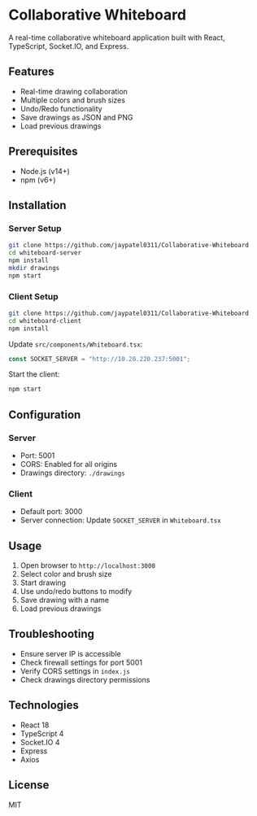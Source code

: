 # Collaborative Whiteboard

A real-time collaborative whiteboard application built with React, TypeScript, Socket.IO, and Express.

## Features

- Real-time drawing collaboration
- Multiple colors and brush sizes
- Undo/Redo functionality
- Save drawings as JSON and PNG
- Load previous drawings

## Prerequisites

- Node.js (v14+)
- npm (v6+)

## Installation

### Server Setup

```bash
git clone https://github.com/jaypatel0311/Collaborative-Whiteboard
cd whiteboard-server
npm install
mkdir drawings
npm start
```

### Client Setup

```bash
git clone https://github.com/jaypatel0311/Collaborative-Whiteboard
cd whiteboard-client
npm install
```

Update `src/components/Whiteboard.tsx`:

```typescript
const SOCKET_SERVER = "http://10.20.220.237:5001";
```

Start the client:

```bash
npm start
```

## Configuration

### Server
- Port: 5001
- CORS: Enabled for all origins
- Drawings directory: `./drawings`

### Client
- Default port: 3000
- Server connection: Update `SOCKET_SERVER` in `Whiteboard.tsx`

## Usage

1. Open browser to `http://localhost:3000`
2. Select color and brush size
3. Start drawing
4. Use undo/redo buttons to modify
5. Save drawing with a name
6. Load previous drawings

## Troubleshooting

- Ensure server IP is accessible
- Check firewall settings for port 5001
- Verify CORS settings in `index.js`
- Check drawings directory permissions

## Technologies

- React 18
- TypeScript 4
- Socket.IO 4
- Express
- Axios

## License

MIT
